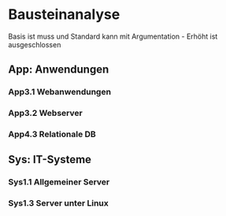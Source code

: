 # Bausteinanalyse

Basis ist muss und Standard kann mit Argumentation - Erhöht ist ausgeschlossen

## App: Anwendungen

### App3.1 Webanwendungen

### App3.2 Webserver

### App4.3 Relationale DB

## Sys: IT-Systeme

### Sys1.1 Allgemeiner Server

### Sys1.3 Server unter Linux
